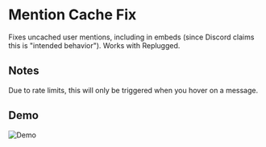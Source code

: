 # Mention Cache Fix

Fixes uncached user mentions, including in embeds (since Discord claims this is "intended
behavior"). Works with Replugged.

## Notes

Due to rate limits, this will only be triggered when you hover on a message.

## Demo

![Demo](https://i.imgur.com/DF3z6GQ.gif)
